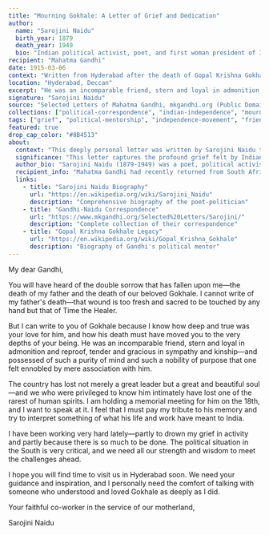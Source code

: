 ```yaml
---
title: "Mourning Gokhale: A Letter of Grief and Dedication"
author:
  name: "Sarojini Naidu"
  birth_year: 1879
  death_year: 1949
  bio: "Indian political activist, poet, and first woman president of Indian National Congress, known as the 'Nightingale of India'"
recipient: "Mahatma Gandhi"
date: 1915-03-06
context: "Written from Hyderabad after the death of Gopal Krishna Gokhale, Gandhi's political mentor"
location: "Hyderabad, Deccan"
excerpt: "He was an incomparable friend, stern and loyal in admonition and reproof, tender and gracious in sympathy and kinship."
signature: "Sarojini Naidu"
source: "Selected Letters of Mahatma Gandhi, mkgandhi.org (Public Domain - SN 6160)"
collections: ["political-correspondence", "indian-independence", "mourning-letters"]
tags: ["grief", "political-mentorship", "independence-movement", "friendship", "indian-politics"]
featured: true
drop_cap_color: "#8B4513"
about:
  context: "This deeply personal letter was written by Sarojini Naidu to Mahatma Gandhi on March 6, 1915, shortly after the death of Gopal Krishna Gokhale, who had been a mentor to both Gandhi and the Indian independence movement. Naidu had also recently lost her father, making this a particularly difficult time for her."
  significance: "This letter captures the profound grief felt by Indian independence leaders at the loss of Gokhale, while also showing the growing bonds between key figures like Naidu and Gandhi. It reveals the personal cost of political leadership and the deep friendships that sustained the independence movement."
  author_bio: "Sarojini Naidu (1879-1949) was a poet, political activist, and freedom fighter who became the first Indian woman to be president of the Indian National Congress. Known as the 'Nightingale of India' for her poetry, she was a close associate of Gandhi and played a crucial role in the independence movement."
  recipient_info: "Mahatma Gandhi had recently returned from South Africa and was establishing himself as a leader in the Indian independence movement. Gokhale had been instrumental in Gandhi's early political development and had urged him to return to India."
  links:
    - title: "Sarojini Naidu Biography"
      url: "https://en.wikipedia.org/wiki/Sarojini_Naidu"
      description: "Comprehensive biography of the poet-politician"
    - title: "Gandhi-Naidu Correspondence"
      url: "https://www.mkgandhi.org/Selected%20Letters/Sarojini/"
      description: "Complete collection of their correspondence"
    - title: "Gopal Krishna Gokhale Legacy"
      url: "https://en.wikipedia.org/wiki/Gopal_Krishna_Gokhale"
      description: "Biography of Gandhi's political mentor"
---
```


My dear Gandhi,

You will have heard of the double sorrow that has fallen upon me—the death of my father and the death of our beloved Gokhale. I cannot write of my father's death—that wound is too fresh and sacred to be touched by any hand but that of Time the Healer.

But I can write to you of Gokhale because I know how deep and true was your love for him, and how his death must have moved you to the very depths of your being. He was an incomparable friend, stern and loyal in admonition and reproof, tender and gracious in sympathy and kinship—and possessed of such a purity of mind and such a nobility of purpose that one felt ennobled by mere association with him.

The country has lost not merely a great leader but a great and beautiful soul—and we who were privileged to know him intimately have lost one of the rarest of human spirits. I am holding a memorial meeting for him on the 18th, and I want to speak at it. I feel that I must pay my tribute to his memory and try to interpret something of what his life and work have meant to India.

I have been working very hard lately—partly to drown my grief in activity and partly because there is so much to be done. The political situation in the South is very critical, and we need all our strength and wisdom to meet the challenges ahead.

I hope you will find time to visit us in Hyderabad soon. We need your guidance and inspiration, and I personally need the comfort of talking with someone who understood and loved Gokhale as deeply as I did.

Your faithful co-worker in the service of our motherland,

Sarojini Naidu